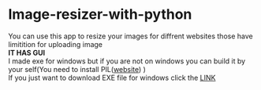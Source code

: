 # Image-resizer-with-python
You can use this app to resize your images for diffrent websites those have limitition for uploading image  </br>
**IT HAS GUI**  </br>
I made exe for windows but if you are not on windows you can build it by your self(You need to install PIL([website](https://pillow.readthedocs.io "website")) )  </br>
If you just want to download EXE file for windows click the [LINK](sth "LINK")   </br>
 
